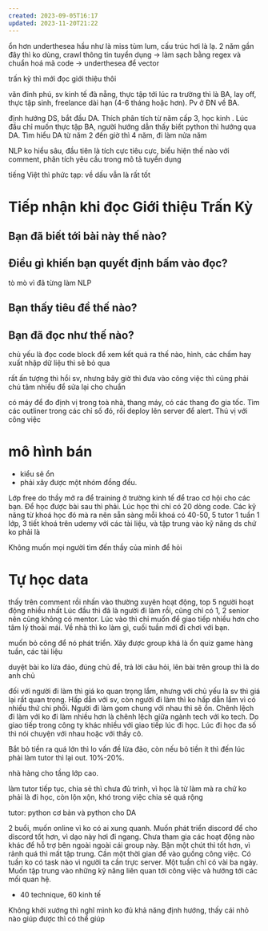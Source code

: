 ```yaml
---
created: 2023-09-05T16:17
updated: 2023-11-20T21:22
---
```

ổn hơn underthesea hầu như là miss tùm lum, cấu trúc hơi là lạ. 2 năm gần đây thì ko dùng,
crawl thông tin tuyển dụng 
→ làm sạch bằng regex và chuẩn hoá mã code
→ underthesea để vector

trấn kỳ thì mới đọc giới thiệu thôi



văn đinh phú, sv kinh tế đà nẵng, thực tập tới lúc ra trường thì là BA, lay off, thực tập sinh, freelance dài hạn (4-6 tháng hoặc hơn). Pv ở ĐN về BA.

định hướng DS, bắt đầu DA. Thích phân tích từ năm cấp 3, học kinh . Lúc đầu chỉ muốn thực tập BA, người hướng dẫn thấy biết python thì hướng qua DA. Tìm hiểu DA từ năm 2 đến giờ thì 4 năm, đi làm nửa năm

NLP ko hiểu sâu, đầu tiên là tích cực tiêu cực, biểu hiện thế nào với comment, phân tích yêu cầu trong mô tả tuyển dụng

tiếng Việt thì phức tạp: về dấu
vẫn là rất tốt


# Tiếp nhận khi đọc Giới thiệu Trấn Kỳ
## Bạn đã biết tới bài này thế nào?
## Điều gì khiến bạn quyết định bấm vào đọc?
tò mò vì đã từng làm NLP
## Bạn thấy tiêu đề thế nào?
## Bạn đã đọc như thế nào?
chủ yếu là đọc code block để xem kết quả ra thế nào, hình, các chấm hay xuất nhập dữ liệu thì sẽ bỏ qua

rất ấn tượng thì hồi sv, nhưng bây giờ thì đưa vào công việc thì cũng phải chú tâm nhiều để sửa lại cho chuẩn

có máy để đo định vị trong toà nhà, thang máy, có các thang đo gia tốc. Tìm các outliner trong các chỉ số đó, rồi deploy lên server để alert. Thú vị với công việc

# mô hình bán
- kiểu sẽ ổn
- phải xây được một nhóm đồng đều.

Lớp free do thầy mở ra để training ở trường kinh tế để trao cơ hội cho các bạn. Để học được bài sau thì phải. Lúc học thì chỉ có 20 dòng code. 
Các kỹ năng từ khoá học đó mà ra nên sẵn sàng 
mỗi khoá có 40-50, 5 tutor
1 tuần 1 lớp, 3 tiết
khoá trên udemy với các tài liệu, và tập trung vào kỹ năng ds chứ ko phải là 

Không muốn mọi người tìm đến thầy của mình để hỏi

# Tự học data
thấy trên comment rồi nhấn vào
thường xuyên hoạt động, top 5 người hoạt động nhiều nhất
Lúc đầu thì đã là người đi làm rồi, cũng chỉ có 1, 2 senior nên cũng không có mentor. Lúc vào thì chỉ muốn để giao tiếp nhiều hơn cho tâm lý thoải mái. Về nhà thì ko làm gì, cuối tuần mới đi chơi với bạn.

muốn bỏ công để nó phát triển. Xây được group khá là ổn
quiz game hàng tuần, các tài liệu

duyệt bài ko lừa đảo, đúng chủ đề, trả lời câu hỏi, lên bài trên group thì là do anh chủ

đối với người đi làm thì giá ko quan trọng lắm, nhưng với chủ yếu là sv thì giá lại rất quan trọng. Hấp dẫn với sv, còn người đi làm thì ko hấp dẫn lắm vì có nhiều thứ chi phối. Người đi làm gom chung với nhau thì sẽ ổn. Chênh lệch đi làm với ko đi làm nhiều hơn là chênh lệch giữa ngành tech với ko tech. Do giao tiếp trong công ty khác nhiều với giao tiếp lúc đi học. Lúc đi học đa số thì nói chuyện với nhau hoặc với thầy cô. 

Bắt bỏ tiền ra quá lớn thì lo vấn đề lừa đảo, còn nếu bỏ tiền ít thì đến lúc phải làm tutor thì lại out. 10%-20%.

nhà hàng cho tầng lớp cao.

làm tutor tiếp tục, chia sẻ thì chưa đủ trình, vì học là từ làm mà ra chứ ko phải là đi học, còn lộn xộn, khó trong việc chia sẻ quá rộng

tutor: python cơ bản và python cho DA

2 buổi, muốn online vì ko có ai xung quanh. Muốn phát triển discord để cho discord tốt hơn, vì dạo này hơi đi ngang. Chưa tham gia các hoạt động nào khác để hỗ trợ bên ngoài ngoài cái group này. Bận một chút thì tốt hơn, vì rảnh quá thì mất tập trung. Cần một thời gian để vào guồng công việc. Có tuần ko có task nào vì người ta cần trực server. Một tuần chỉ có vài ba ngày. Muốn tập trung vào những kỹ năng liên quan tới công việc và hướng tới các mối quan hệ.
- 40 technique, 60 kinh tế

Không khởi xướng thì nghĩ mình ko đủ khả năng định hướng, thấy cái nhỏ nào giúp được thì có thể giúp